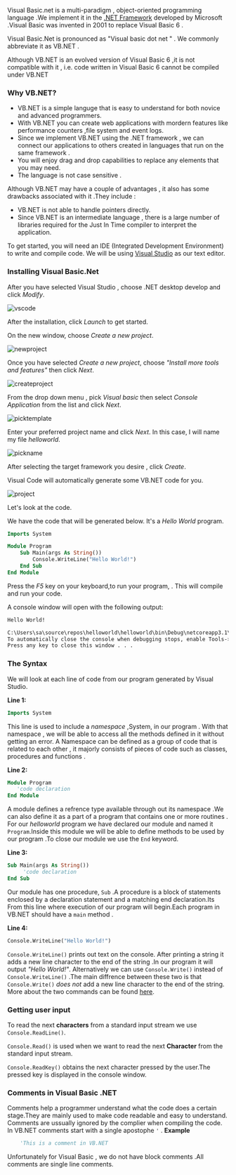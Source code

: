 Visual Basic.net is a multi-paradigm , object-oriented programming language .We implement it in the [.NET Framework](https://dotnet.microsoft.com/download/dotnet-framework/net45) developed by Microsoft .Visual Basic was invented in 2001 to replace Visual Basic 6 .

Visual Basic.Net is pronounced as "Visual basic dot net " . We commonly abbreviate it as VB.NET .

Although VB.NET is an evolved version of Visual Basic 6 ,it is not compatible with it , i.e. code written in Visual Basic 6 cannot be compiled under VB.NET

### Why VB.NET?
- VB.NET is a simple languge that is easy to understand for both novice and advanced programmers.
- With VB.NET you can create web applications with mordern features like performance counters ,file system and event logs.
- Since we implement VB.NET using the .NET framework , we can connect our applications to others created in languages that run on the same framework .
- You will enjoy drag and drop capabilities to replace any elements that you may need.
- The language is not case sensitive .

Although VB.NET may have a couple of advantages , it also has some drawbacks associated with it .They include :
- VB.NET is not able to handle pointers directly.
- Since VB.NET is an intermediate language , there is a large number of libraries required for the Just In Time compiler to interpret the application.


To get started, you will need an IDE (Integrated Development Environment) to write and compile code. We will be using [Visual Studio](https://visualstudio.microsoft.com/vs/community/) as our text editor.

### Installing Visual Basic.Net 

After you have selected Visual Studio , choose .NET desktop develop and click *Modify*.

![vscode](/engineering-education/getting-started-with-visual-basic-.net/visualstuio1.jpg)

After the installation, click *Launch* to get started.  

On the new window, choose *Create a new project*.

![newproject](/engineering-education/getting-started-with-visual-basic-.net/visualtudio2.png)

Once you have selected *Create a new project*, choose *"Install more tools and features"* then click *Next*.

![createproject](/engineering-education/getting-started-with-visual-basic-.net/newproject1.png)

From the drop down menu , pick  *Visual basic* then  select *Console Application* from the list and click *Next*.

![picktemplate](/engineering-education/getting-started-with-visual-basic-.net/newproject.png)

Enter your preferred project name and click *Next*. In this case, I will name my file *helloworld*.

![pickname](/engineering-education/getting-started-with-visual-basic-.net/newproject2.png)

After selecting the target framework you desire , click *Create*.

Visual Code will automatically generate some VB.NET  code for you.

![project](/engineering-education/getting-started-with-visual-basic-.net/newproject3.png)

Let's look at the code.

We have the code that will be generated below. It's a *Hello World* program.
```vb  
Imports System

Module Program
    Sub Main(args As String())
        Console.WriteLine("Hello World!")
    End Sub
End Module 

```
Press the *F5* key on your keyboard,to run your program, .
This will compile and run your code. 

A console window will open with the following output:
```bash
Hello World!

C:\Users\sa\source\repos\helloworld\helloworld\bin\Debug\netcoreapp3.1\helloworld.exe (process 6544) exited with code 0.
To automatically close the console when debugging stops, enable Tools->Options->Debugging->Automatically close the console when debugging stops.
Press any key to close this window . . .

```
### The Syntax 
We will look at each line of code from our program generated by Visual Studio. 

**Line 1:** 

```vb
Imports System
```
This line is used to include a *namespace* ,System, in our program . With that namespace , we will be able to access all the methods defined in it without getting an error.
A Namespace can be defined as a group of code that is related to each other , it majorly consists of pieces of code such as classes, procedures and functions .

**Line 2:** 

```vb
Module Program
   'code declaration
End Module 
```
A module defines a refrence type available through out its namespace .We can also define it as a part of a program  that contains one or more routines . For our *helloworld* program we have declared our module and named it `Program`.Inside this module we will be able to define methods to be used by our program .To close our module we use the `End` keyword.

**Line 3:** 

```vb
Sub Main(args As String())
     'code declaration 
End Sub
```

Our module has one procedure, `Sub` .A procedure is a block of statements enclosed by a declaration statement and a matching end declaration.Its From this line where execution of our program will begin.Each program in VB.NET should have a `main` method .

**Line 4:**

```vb
Console.WriteLine("Hello World!")
```

`Console.WriteLine()` prints out text on the console. After printing a string it adds a new line character to the end of the string .In our program it will output  *"Hello World!"*.
Alternatively we can use `Console.Write()` instead of `Console.WriteLine()` .The main diffrence between these two is that `Console.Write()` *does not* add a new line character to the end of the string. More about the two commands can be found [here](https://www.programiz.com/csharp-programming/basic-input-output).

### Getting user input 
To read the next **characters** from a standard input stream we use `Console.ReadLine()`.

`Console.Read()` is used when we want to read the next **Character** from the standard input stream.

`Console.ReadKey()` obtains the next character pressed by the user.The pressed key is displayed in the console window.

### Comments in Visual Basic .NET
Comments help a programmer understand what the code does a certain stage.They are mainly used to make code readable and easy to understand.
Comments are ussually ignored by the complier when compiling the code.
In VB.NET comments start with a single apostophe `'` .
**Example**
```vb
    'This is a comment in VB.NET
```

Unfortunately for Visual Basic , we do not have block comments .All comments are single line comments.
